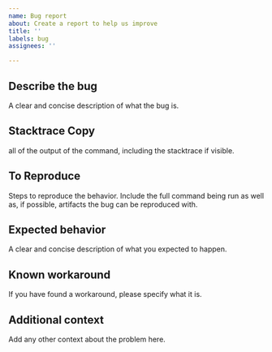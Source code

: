 ```yaml
---
name: Bug report
about: Create a report to help us improve
title: ''
labels: bug
assignees: ''

---
```


## Describe the bug
A clear and concise description of what the bug is.

## Stacktrace Copy
all of the output of the command, including the stacktrace if visible.

## To Reproduce
Steps to reproduce the behavior. 
Include the full command being run as well as, if possible, artifacts the bug can be reproduced with.

## Expected behavior
A clear and concise description of what you expected to happen.

## Known workaround
If you have found a workaround, please specify what it is.

## Additional context
Add any other context about the problem here.
